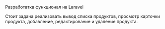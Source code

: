 Разработатка функционал на Laravel

Стоит задача реализовать вывод списка продуктов, просмотр карточки продукта, добавление,  редактирование и удаление продукта.